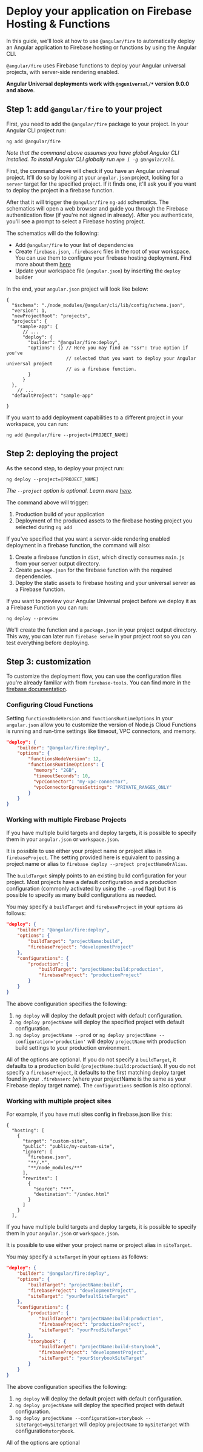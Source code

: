 # Deploy your application on Firebase Hosting & Functions

In this guide, we'll look at how to use `@angular/fire` to automatically deploy an Angular application to Firebase hosting or functions by using the Angular CLI.

`@angular/fire` uses Firebase functions to deploy your Angular universal projects, with server-side rendering enabled.

**Angular Universal deployments work with `@nguniversal/*` version 9.0.0 and above**.

## Step 1: add `@angular/fire` to your project

First, you need to add the `@angular/fire` package to your project. In your Angular CLI project run:

```shell
ng add @angular/fire
```

*Note that the command above assumes you have global Angular CLI installed. To install Angular CLI globally run `npm i -g @angular/cli`.*

First, the command above will check if you have an Angular universal project. It'll do so by looking at your `angular.json` project, looking for a `server` target for the specified project. If it finds one, it'll ask you if you want to deploy the project in a firebase function.

After that it will trigger the `@angular/fire` `ng-add` schematics. The schematics will open a web browser and guide you through the Firebase authentication flow (if you're not signed in already). After you authenticate, you'll see a prompt to select a Firebase hosting project.

The schematics will do the following:

- Add `@angular/fire` to your list of dependencies
- Create `firebase.json`, `.firebaserc` files in the root of your workspace. You can use them to configure your firebase hosting deployment. Find more about them [here](https://firebase.google.com/docs/hosting/full-config)
- Update your workspace file (`angular.json`) by inserting the `deploy` builder

In the end, your `angular.json` project will look like below:

```json5
{
  "$schema": "./node_modules/@angular/cli/lib/config/schema.json",
  "version": 1,
  "newProjectRoot": "projects",
  "projects": {
    "sample-app": {
      // ...
      "deploy": {
        "builder": "@angular/fire:deploy",
        "options": {} // Here you may find an "ssr": true option if you've
                      // selected that you want to deploy your Angular universal project
                      // as a firebase function.
        }
      }
  },
    // ...
  "defaultProject": "sample-app"
  
}
```

If you want to add deployment capabilities to a different project in your workspace, you can run:

```
ng add @angular/fire --project=[PROJECT_NAME]
```

## Step 2: deploying the project

As the second step, to deploy your project run:

```
ng deploy --project=[PROJECT_NAME]
```

*The `--project` option is optional. Learn more [here](https://angular.io/cli/deploy).*

The command above will trigger:

1. Production build of your application
2. Deployment of the produced assets to the firebase hosting project you selected during `ng add`

If you've specified that you want a server-side rendering enabled deployment in a firebase function, the command will also:

1. Create a firebase function in `dist`, which directly consumes `main.js` from your server output directory.
2. Create `package.json` for the firebase function with the required dependencies.
3. Deploy the static assets to firebase hosting and your universal server as a Firebase function.

If you want to preview your Angular Universal project before we deploy it as a Firebase Function you can run:

```
ng deploy --preview
```

We'll create the function and a `package.json` in your project output directory. This way, you can later run `firebase serve` in your project root so you can test everything before deploying.

## Step 3: customization

To customize the deployment flow, you can use the configuration files you're already familiar with from `firebase-tools`. You can find more in the [firebase documentation](https://firebase.google.com/docs/hosting/full-config).

### Configuring Cloud Functions

Setting `functionsNodeVersion` and `functionsRuntimeOptions` in your `angular.json` allow you to customize the version of Node.js Cloud Functions is running and run-time settings like timeout, VPC connectors, and memory.

```json
"deploy": {
    "builder": "@angular/fire:deploy",
    "options": {
        "functionsNodeVersion": 12,
        "functionsRuntimeOptions": {
          "memory": "2GB",
          "timeoutSeconds": 10,
          "vpcConnector": "my-vpc-connector",
          "vpcConnectorEgressSettings": "PRIVATE_RANGES_ONLY"
        }
    }
}
```

### Working with multiple Firebase Projects

If you have multiple build targets and deploy targets, it is possible to specify them in your `angular.json` or `workspace.json`.

It is possible to use either your project name or project alias in `firebaseProject`. The setting provided here is equivalent to passing a project name or alias to `firebase deploy --project projectNameOrAlias`.

The `buildTarget` simply points to an existing build configuration for your project. Most projects have a default configuration and a production configuration (commonly activated by using the `--prod` flag) but it is possible to specify as many build configurations as needed.

You may specify a `buildTarget` and `firebaseProject` in your `options` as follows:

```json
"deploy": {
    "builder": "@angular/fire:deploy",
    "options": {
        "buildTarget": "projectName:build",
        "firebaseProject": "developmentProject"
    },
    "configurations": {
        "production": {
            "buildTarget": "projectName:build:production",
            "firebaseProject": "productionProject"
        }
    }
}
```

The above configuration specifies the following:

1. `ng deploy` will deploy the default project with default configuration.
2. `ng deploy projectName` will deploy the specified project with default configuration.
3. `ng deploy projectName --prod` or `ng deploy projectName --configuration='production'` will deploy `projectName` with production build settings to your production environment.

All of the options are optional. If you do not specify a `buildTarget`, it defaults to a production build (`projectName:build:production`). If you do not specify a `firebaseProject`, it defaults to the first matching deploy target found in your `.firebaserc` (where your projectName is the same as your Firebase deploy target name). The `configurations` section is also optional.

### Working with multiple project sites

For example, if you have muti sites config in firebase.json like this:
```
{
  "hosting": [
    {
      "target": "custom-site",
      "public": "public/my-custom-site",
      "ignore": [
        "firebase.json",
        "**/.*",
        "**/node_modules/**"
      ],
      "rewrites": [
        {
          "source": "**",
          "destination": "/index.html"
        }
      ]
    }
  ],
```

If you have multiple build targets and deploy targets, it is possible to specify them in your `angular.json` or `workspace.json`.

It is possible to use either your project name or project alias in `siteTarget`.

You may specify a `siteTarget` in your `options` as follows:

```json
"deploy": {
    "builder": "@angular/fire:deploy",
    "options": {
        "buildTarget": "projectName:build",
        "firebaseProject": "developmentProject",
        "siteTarget": "yourDefaultSiteTarget"
    },
    "configurations": {
        "production": {
            "buildTarget": "projectName:build:production",
            "firebaseProject": "productionProject",
            "siteTarget": "yourProdSiteTarget"
        },
        "storybook": {
            "buildTarget": "projectName:build-storybook",
            "firebaseProject": "developmentProject",
            "siteTarget": "yourStorybookSiteTarget"
        }
    }
}
```

The above configuration specifies the following:

1. `ng deploy` will deploy the default project with default configuration.
2. `ng deploy projectName` will deploy the specified project with default configuration.
3. `ng deploy projectName --configuration=storybook --siteTarget=mySiteTarget` will deploy `projectName` to `mySiteTarget` with configuration`storybook`.

All of the options are optional
